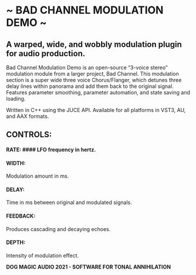 # ~ BAD CHANNEL MODULATION DEMO ~
 
## A warped, wide, and wobbly modulation plugin for audio production.


Bad Channel Modulation Demo is an open-source “3-voice stereo” modulation module from a larger project, Bad Channel. This modulation section is a super wide three voice Chorus/Flanger, which detunes three delay lines within panorama and add them back to the original signal. Features parameter smoothing, parameter automation, and state saving and loading.

Written in C++ using the JUCE API. Available for all platforms in VST3, AU, and AAX formats.

## CONTROLS:
#### RATE: #### LFO frequency in hertz.
#### WIDTH: ####
Modulation amount in ms.
#### DELAY: ####
Time in ms between original and modulated signals.
#### FEEDBACK: ####
Produces cascading and decaying echoes.
#### DEPTH: ####
Intensity of modulation effect.

**DOG MAGIC AUDIO 2021 - SOFTWARE FOR TONAL ANNIHILATION**

